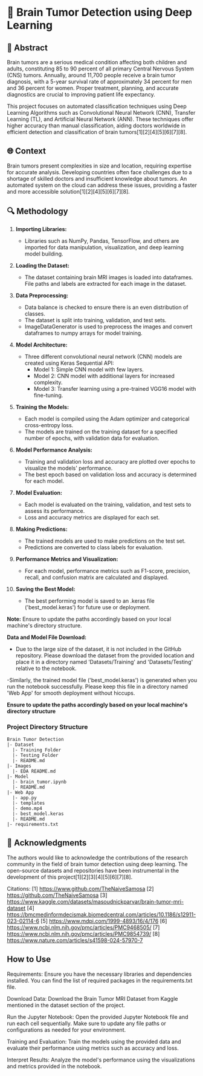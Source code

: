 # 🧠 Brain Tumor Detection using Deep Learning

## 📝 Abstract

Brain tumors are a serious medical condition affecting both children and adults, constituting 85 to 90 percent of all primary Central Nervous System (CNS) tumors. Annually, around 11,700 people receive a brain tumor diagnosis, with a 5-year survival rate of approximately 34 percent for men and 36 percent for women. Proper treatment, planning, and accurate diagnostics are crucial to improving patient life expectancy.

This project focuses on automated classification techniques using Deep Learning Algorithms such as Convolutional Neural Network (CNN), Transfer Learning (TL), and Artificial Neural Network (ANN). These techniques offer higher accuracy than manual classification, aiding doctors worldwide in efficient detection and classification of brain tumors[1][2][4][5][6][7][8].

## 🌐 Context

Brain tumors present complexities in size and location, requiring expertise for accurate analysis. Developing countries often face challenges due to a shortage of skilled doctors and insufficient knowledge about tumors. An automated system on the cloud can address these issues, providing a faster and more accessible solution[1][2][4][5][6][7][8].

## 🔍 Methodology

1. **Importing Libraries:**  
   - Libraries such as NumPy, Pandas, TensorFlow, and others are imported for data manipulation, visualization, and deep learning model building.

2. **Loading the Dataset:**
   - The dataset containing brain MRI images is loaded into dataframes. File paths and labels are extracted for each image in the dataset.

3. **Data Preprocessing:**
   - Data balance is checked to ensure there is an even distribution of classes.
   - The dataset is split into training, validation, and test sets.
   - ImageDataGenerator is used to preprocess the images and convert dataframes to numpy arrays for model training.

4. **Model Architecture:**
   - Three different convolutional neural network (CNN) models are created using Keras Sequential API:
     - Model 1: Simple CNN model with few layers.
     - Model 2: CNN model with additional layers for increased complexity.
     - Model 3: Transfer learning using a pre-trained VGG16 model with fine-tuning.

5. **Training the Models:**
   - Each model is compiled using the Adam optimizer and categorical cross-entropy loss.
   - The models are trained on the training dataset for a specified number of epochs, with validation data for evaluation.

6. **Model Performance Analysis:**
   - Training and validation loss and accuracy are plotted over epochs to visualize the models' performance.
   - The best epoch based on validation loss and accuracy is determined for each model.

7. **Model Evaluation:**
   - Each model is evaluated on the training, validation, and test sets to assess its performance.
   - Loss and accuracy metrics are displayed for each set.

8. **Making Predictions:**
   - The trained models are used to make predictions on the test set.
   - Predictions are converted to class labels for evaluation.

9. **Performance Metrics and Visualization:**
   - For each model, performance metrics such as F1-score, precision, recall, and confusion matrix are calculated and displayed.

10. **Saving the Best Model:**
    - The best performing model is saved to an .keras file ('best_model.keras') for future use or deployment.


**Note:** Ensure to update the paths accordingly based on your local machine's directory structure.

**Data and Model File Download:**
- Due to the large size of the dataset, it is not included in the GitHub repository. Please download the dataset from the provided location and place it in a directory named 'Datasets/Training' and 'Datasets/Testing' relative to the notebook.

-Similarly, the trained model file ('best_model.keras') is generated when you run the notebook successfully. Please keep this file in a directory named 'Web App' for smooth deployment without hiccups.

**Ensure to update the paths accordingly based on your local machine's directory structure**

### Project Directory Structure
```
Brain Tumor Detection
|- Dataset
  |- Training Folder
  |- Testing Folder
  |- README.md
|- Images
  |- EDA README.md
|- Model
  |- brain_tumor.ipynb
  |- README.md
|- Web App
  |- app.py
  |- templates
  |- demo.mp4
  |- best_model.keras
  |- README.md
|- requirements.txt
```
## 🙌 Acknowledgments

The authors would like to acknowledge the contributions of the research community in the field of brain tumor detection using deep learning. The open-source datasets and repositories have been instrumental in the development of this project[1][2][3][4][5][6][7][8].


Citations:
[1] https://www.github.com/TheNaiveSamosa
[2] https://github.com/TheNaiveSamosa
[3] https://www.kaggle.com/datasets/masoudnickparvar/brain-tumor-mri-dataset
[4] https://bmcmedinformdecismak.biomedcentral.com/articles/10.1186/s12911-023-02114-6
[5] https://www.mdpi.com/1999-4893/16/4/176
[6] https://www.ncbi.nlm.nih.gov/pmc/articles/PMC9468505/
[7] https://www.ncbi.nlm.nih.gov/pmc/articles/PMC9854739/
[8] https://www.nature.com/articles/s41598-024-57970-7


## How to Use
Requirements: Ensure you have the necessary libraries and dependencies installed. You can find the list of required packages in the requirements.txt file.

Download Data: Download the Brain Tumor MRI Dataset from Kaggle mentioned in the dataset section of the project.

Run the Jupyter Notebook: Open the provided Jupyter Notebook file and run each cell sequentially. Make sure to update any file paths or configurations as needed for your environment.

Training and Evaluation: Train the models using the provided data and evaluate their performance using metrics such as accuracy and loss.

Interpret Results: Analyze the model's performance using the visualizations and metrics provided in the notebook.
